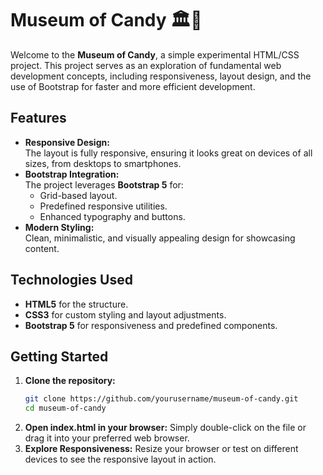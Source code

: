 # Museum of Candy 🏛🍬

Welcome to the **Museum of Candy**, a simple experimental HTML/CSS project. This project serves as an exploration of fundamental web development concepts, including responsiveness, layout design, and the use of Bootstrap for faster and more efficient development.

## Features

- **Responsive Design:**  
  The layout is fully responsive, ensuring it looks great on devices of all sizes, from desktops to smartphones.
- **Bootstrap Integration:**  
  The project leverages **Bootstrap 5** for:
  - Grid-based layout.
  - Predefined responsive utilities.
  - Enhanced typography and buttons.
- **Modern Styling:**  
  Clean, minimalistic, and visually appealing design for showcasing content.

## Technologies Used

- **HTML5** for the structure.
- **CSS3** for custom styling and layout adjustments.
- **Bootstrap 5** for responsiveness and predefined components.

## Getting Started

1. **Clone the repository:**
   ```bash
   git clone https://github.com/yourusername/museum-of-candy.git
   cd museum-of-candy
   ```
2. **Open index.html in your browser:**
   Simply double-click on the file or drag it into your preferred web browser.
3. **Explore Responsiveness:**
   Resize your browser or test on different devices to see the responsive layout in action.
